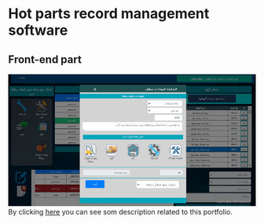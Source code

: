 # Hot parts record management software
## Front-end part
![Education management system](enterexit23.png)
By clicking [here](https://reza-pishva.github.io/3-php-laravel/) you can see som description related to this portfolio.

